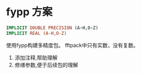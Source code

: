 # fypp 方案
```fortran
IMPLICIT DOUBLE PRECISION (A-H,O-Z)
IMPLICIT REAL (A-H,O-Z)

```
使用fypp构建多精度包。
fftpack中只有实数，没有复数。
1. 添加注释,帮助理解
2. 修缮参数,便于后续包的理解
